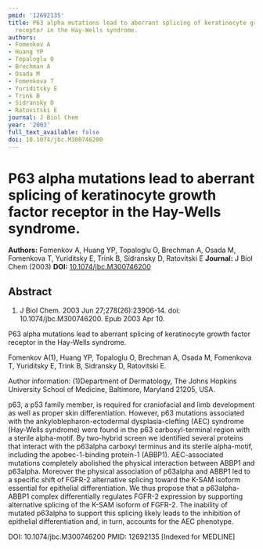 ```yaml
---
pmid: '12692135'
title: P63 alpha mutations lead to aberrant splicing of keratinocyte growth factor
  receptor in the Hay-Wells syndrome.
authors:
- Fomenkov A
- Huang YP
- Topaloglu O
- Brechman A
- Osada M
- Fomenkova T
- Yuriditsky E
- Trink B
- Sidransky D
- Ratovitski E
journal: J Biol Chem
year: '2003'
full_text_available: false
doi: 10.1074/jbc.M300746200
---
```


# P63 alpha mutations lead to aberrant splicing of keratinocyte growth factor receptor in the Hay-Wells syndrome.
**Authors:** Fomenkov A, Huang YP, Topaloglu O, Brechman A, Osada M, Fomenkova T, Yuriditsky E, Trink B, Sidransky D, Ratovitski E
**Journal:** J Biol Chem (2003)
**DOI:** [10.1074/jbc.M300746200](https://doi.org/10.1074/jbc.M300746200)

## Abstract

1. J Biol Chem. 2003 Jun 27;278(26):23906-14. doi: 10.1074/jbc.M300746200. Epub 
2003 Apr 10.

P63 alpha mutations lead to aberrant splicing of keratinocyte growth factor 
receptor in the Hay-Wells syndrome.

Fomenkov A(1), Huang YP, Topaloglu O, Brechman A, Osada M, Fomenkova T, 
Yuriditsky E, Trink B, Sidransky D, Ratovitski E.

Author information:
(1)Department of Dermatology, The Johns Hopkins University School of Medicine, 
Baltimore, Maryland 21205, USA.

p63, a p53 family member, is required for craniofacial and limb development as 
well as proper skin differentiation. However, p63 mutations associated with the 
ankyloblepharon-ectodermal dysplasia-clefting (AEC) syndrome (Hay-Wells 
syndrome) were found in the p63 carboxyl-terminal region with a sterile 
alpha-motif. By two-hybrid screen we identified several proteins that interact 
with the p63alpha carboxyl terminus and its sterile alpha-motif, including the 
apobec-1-binding protein-1 (ABBP1). AEC-associated mutations completely 
abolished the physical interaction between ABBP1 and p63alpha. Moreover the 
physical association of p63alpha and ABBP1 led to a specific shift of FGFR-2 
alternative splicing toward the K-SAM isoform essential for epithelial 
differentiation. We thus propose that a p63alpha-ABBP1 complex differentially 
regulates FGFR-2 expression by supporting alternative splicing of the K-SAM 
isoform of FGFR-2. The inability of mutated p63alpha to support this splicing 
likely leads to the inhibition of epithelial differentiation and, in turn, 
accounts for the AEC phenotype.

DOI: 10.1074/jbc.M300746200
PMID: 12692135 [Indexed for MEDLINE]

